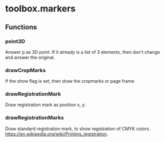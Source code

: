 # toolbox.markers


## Functions

### point3D
Answer p as 3D point. If it already is a list of 3 elements, then don't change
and answer the original.
### drawCropMarks
If the show flag is set, then draw the cropmarks or page frame.
### drawRegistrationMark
Draw registration mark as position x, y.
### drawRegistrationMarks
Draw standard registration mark, to show registration of CMYK colors.
https://en.wikipedia.org/wiki/Printing_registration.
